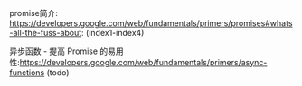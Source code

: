 promise简介: https://developers.google.com/web/fundamentals/primers/promises#whats-all-the-fuss-about:
(index1-index4)

异步函数 - 提高 Promise 的易用性:https://developers.google.com/web/fundamentals/primers/async-functions
(todo)